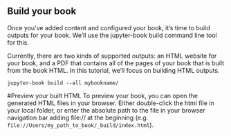 ## Build your book
Once you’ve added content and configured your book, it’s time to build outputs for your book. We’ll use the jupyter-book build command line tool for this.

Currently, there are two kinds of supported outputs: an HTML website for your book, and a PDF that contains all of the pages of your book that is built from the book HTML. In this tutorial, we’ll focus on building HTML outputs.


```jupyter-book build --all mybookname/```

#Preview your built HTML
To preview your book, you can open the generated HTML files in your browser. Either double-click the html file in your local folder, or enter the absolute path to the file in your browser navigation bar adding file:// at the beginning (e.g. ```file://Users/my_path_to_book/_build/index.html```).
